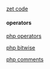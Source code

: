 [zet code](http://zetcode.com/lang/php/lexis/)


#### operators
[php operators](http://php.net/manual/en/language.operators.php)

[php bitwise](http://php.net/manual/en/language.operators.bitwise.php)


[php comments](http://php.net/manual/en/language.basic-syntax.comments.php)
